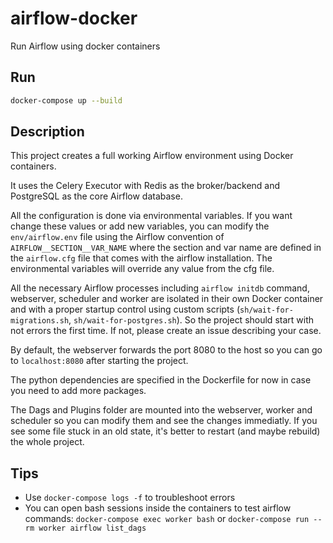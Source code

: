 # airflow-docker

Run Airflow using docker containers

## Run

```sh
docker-compose up --build
```

## Description

This project creates a full working Airflow environment using Docker containers.

It uses the Celery Executor with Redis as the broker/backend and PostgreSQL as the core Airflow database.

All the configuration is done via environmental variables. If you want change these values or add
new variables, you can modify the `env/airflow.env` file using the Airflow convention of
`AIRFLOW__SECTION__VAR_NAME` where the section and var name are defined in the `airflow.cfg` file that
comes with the airflow installation. The environmental variables will override any value from the cfg file.

All the necessary Airflow processes including `airflow initdb` command, webserver, scheduler and worker are
isolated in their own Docker container and with a proper startup control using custom scripts (`sh/wait-for-migrations.sh`, `sh/wait-for-postgres.sh`).
So the project should start with not errors the first time. If not, please create an issue describing your case.

By default, the webserver forwards the port 8080 to the host so you can go to `localhost:8080` after starting the project.

The python dependencies are specified in the Dockerfile for now in case you need to add more packages.

The Dags and Plugins folder are mounted into the webserver, worker and scheduler so you can modify them and see the changes immediatly. If you see
some file stuck in an old state, it's better to restart (and maybe rebuild) the whole project.

## Tips

- Use `docker-compose logs -f` to troubleshoot errors
- You can open bash sessions inside the containers to test airflow commands: `docker-compose exec worker bash` or `docker-compose run --rm worker airflow list_dags`
